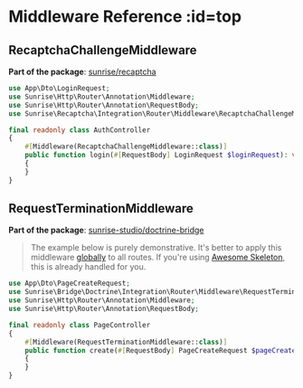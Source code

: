 # Middleware Reference :id=top

## RecaptchaChallengeMiddleware

**Part of the package**: [sunrise/recaptcha](/docs/packages/sunrise/recaptcha/)

```php
use App\Dto\LoginRequest;
use Sunrise\Http\Router\Annotation\Middleware;
use Sunrise\Http\Router\Annotation\RequestBody;
use Sunrise\Recaptcha\Integration\Router\Middleware\RecaptchaChallengeMiddleware;

final readonly class AuthController
{
    #[Middleware(RecaptchaChallengeMiddleware::class)]
    public function login(#[RequestBody] LoginRequest $loginRequest): void
    {
    }
}
```

## RequestTerminationMiddleware

**Part of the package**: [sunrise-studio/doctrine-bridge](/docs/packages/sunrise-studio/doctrine-bridge/)

> The example below is purely demonstrative.
> It's better to apply this middleware [globally](/docs/reference/app-parameters.md#router_route_middlewares) to all routes.
> If you're using [Awesome Skeleton](/docs/packages/sunrise/awesome-skeleton/), this is already handled for you.

```php
use App\Dto\PageCreateRequest;
use Sunrise\Bridge\Doctrine\Integration\Router\Middleware\RequestTerminationMiddleware;
use Sunrise\Http\Router\Annotation\Middleware;
use Sunrise\Http\Router\Annotation\RequestBody;

final readonly class PageController
{
    #[Middleware(RequestTerminationMiddleware::class)]
    public function create(#[RequestBody] PageCreateRequest $pageCreateRequest): void
    {
    }
}
```

